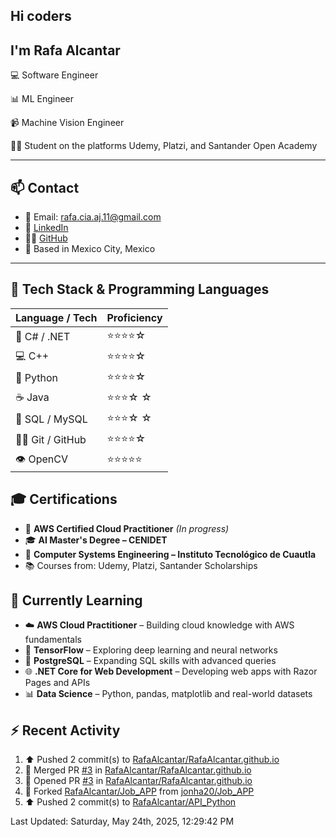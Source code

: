 ## Hi coders
## I'm Rafa Alcantar


💻 Software Engineer

📊 ML Engineer

📹 Machine Vision Engineer

👨‍💻 Student on the platforms Udemy, Platzi, and Santander Open Academy

---
## 📫 Contact

- 📧 Email: [rafa.cia.aj.11@gmail.com](mailto:rafa.cia.aj.11@gmail.com)  
- 💼 [LinkedIn](https://www.linkedin.com/in/rafael-alcantar-juarez/)  
- 🧑‍💻 [GitHub](https://github.com/RafaAlcantar)  
- 📍 Based in Mexico City, Mexico

---
## 🧰 Tech Stack & Programming Languages

| Language / Tech   |  Proficiency   |
|-------------------|----------------|
| 🎯 C# / .NET      | ⭐⭐⭐⭐☆   |
| 💻 C++            | ⭐⭐⭐⭐☆   |
| 🐍 Python         | ⭐⭐⭐⭐☆   |
| ☕ Java           | ⭐⭐⭐☆ ☆   |
| 💾 SQL / MySQL    | ⭐⭐⭐☆ ☆   |
| 🧑‍💻 Git / GitHub   | ⭐⭐⭐⭐☆   |
| 👁️ OpenCV         | ⭐⭐⭐⭐⭐  |


## 🎓 Certifications

- 📜 **AWS Certified Cloud Practitioner** *(In progress)*  
- 🎓 **AI Master's Degree – CENIDET**  
- 📘 **Computer Systems Engineering – Instituto Tecnológico de Cuautla**  
- 📚 Courses from: Udemy, Platzi, Santander Scholarships

## 🧪 Currently Learning

- ☁️ **AWS Cloud Practitioner** – Building cloud knowledge with AWS fundamentals  
- 🤖 **TensorFlow** – Exploring deep learning and neural networks  
- 🐘 **PostgreSQL** – Expanding SQL skills with advanced queries  
- 🌐 **.NET Core for Web Development** – Developing web apps with Razor Pages and APIs  
- 📊 **Data Science** – Python, pandas, matplotlib and real-world datasets

## :zap: Recent Activity
<!--RECENT_ACTIVITY:start-->
1. ⬆️ Pushed 2 commit(s) to [RafaAlcantar/RafaAlcantar.github.io](https://github.com/RafaAlcantar/RafaAlcantar.github.io)
2. 🎉 Merged PR [#3](https://github.com/RafaAlcantar/RafaAlcantar.github.io/pull/3) in [RafaAlcantar/RafaAlcantar.github.io](https://github.com/RafaAlcantar/RafaAlcantar.github.io)
3. 💪 Opened PR [#3](https://github.com/RafaAlcantar/RafaAlcantar.github.io/pull/3) in [RafaAlcantar/RafaAlcantar.github.io](https://github.com/RafaAlcantar/RafaAlcantar.github.io)
4. 🔱 Forked [RafaAlcantar/Job_APP](https://github.com/RafaAlcantar/Job_APP) from [jonha20/Job_APP](https://github.com/jonha20/Job_APP)
5. ⬆️ Pushed 2 commit(s) to [RafaAlcantar/API_Python](https://github.com/RafaAlcantar/API_Python)
<!--RECENT_ACTIVITY:end-->
<!--RECENT_ACTIVITY:last_update-->
Last Updated: Saturday, May 24th, 2025, 12:29:42 PM
<!--RECENT_ACTIVITY:last_update_end-->

